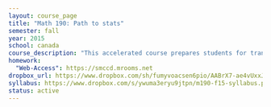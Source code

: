 ```yaml
---
layout: course_page
title: "Math 190: Path to stats"
semester: fall
year: 2015
school: canada
course_description: "This accelerated course prepares students for transfer-level Statistics. It covers core concepts from elementary algebra, intermediate algebra, and descriptive statistics. Topics include ratios, rates, and proportional reasoning; arithmetic reasoning using fractions, decimals and percents; evaluating expressions, solving equations, analyzing algebraic forms to understand statistical measures; use of linear, quadratic, absolute value, exponential, and logarithmic functions to model bivariate data; graphical and numerical descriptive statistics for quantitative and categorical data. This course is designed for students who do not want to major in fields such as math, science, computer science, and business. Note: This course is NOT intended for students who plan to study science, technology, engineering, math, as well as business and other non-STEM majors."
homework:
  "Web-Access": https://smccd.mrooms.net
dropbox_url: https://www.dropbox.com/sh/fumyvoacsen6pio/AABrX7-ae4vUxxJgMVgqt045a?dl=0
syllabus: https://www.dropbox.com/s/ywuma3eryu9jtpn/m190-f15-syllabus.pdf?dl=0
status: active
---
```


